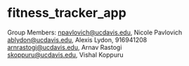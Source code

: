 # fitness_tracker_app

Group Members:
npavlovich@ucdavis.edu, Nicole Pavlovich  
ablydon@ucdavis.edu, Alexis Lydon, 916941208  
arnrastogi@ucdavis.edu, Arnav Rastogi  
skoppuru@ucdavis.edu, Vishal Koppuru  

